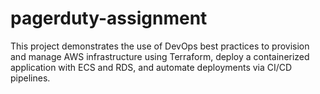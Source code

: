 # pagerduty-assignment
This project demonstrates the use of DevOps best practices to provision and manage AWS infrastructure using Terraform, deploy a containerized application with ECS and RDS, and automate deployments via CI/CD pipelines.

